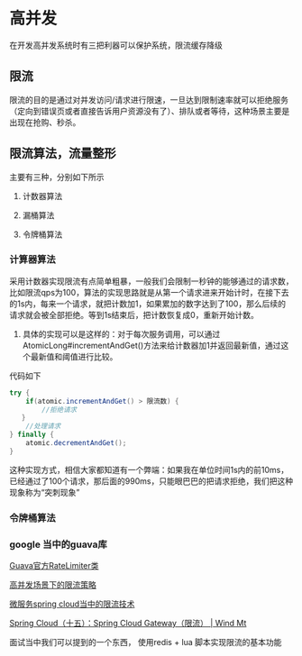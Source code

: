 # 高并发
 在开发高并发系统时有三把利器可以保护系统，限流缓存降级
## 限流
限流的目的是通过对并发访问/请求进行限速，一旦达到限制速率就可以拒绝服务（定向到错误页或者直接告诉用户资源没有了）、排队或者等待，这种场景主要是出现在抢购、秒杀。

## 限流算法，流量整形
主要有三种，分别如下所示

1. 计数器算法

2. 漏桶算法
3. 令牌桶算法

### 计算器算法
 
采用计数器实现限流有点简单粗暴，一般我们会限制一秒钟的能够通过的请求数，比如限流qps为100，算法的实现思路就是从第一个请求进来开始计时，在接下去的1s内，每来一个请求，就把计数加1，如果累加的数字达到了100，那么后续的请求就会被全部拒绝。等到1s结束后，把计数恢复成0，重新开始计数。

1. 具体的实现可以是这样的：对于每次服务调用，可以通过AtomicLong#incrementAndGet()方法来给计数器加1并返回最新值，通过这个最新值和阈值进行比较。

代码如下

```java
try {
    if(atomic.incrementAndGet() > 限流数) {
        //拒绝请求
   }
    //处理请求
} finally {
    atomic.decrementAndGet();
}
```
这种实现方式，相信大家都知道有一个弊端：如果我在单位时间1s内的前10ms，已经通过了100个请求，那后面的990ms，只能眼巴巴的把请求拒绝，我们把这种现象称为“突刺现象”

### 令牌桶算法

### google 当中的guava库

[Guava官方RateLimiter类](http://ifeve.com/guava-ratelimiter/)

[高并发场景下的限流策略](https://juejin.im/entry/5bc937c36fb9a05cd53b337a)

[微服务spring cloud当中的限流技术](http://www.iocoder.cn/Eureka/rate-limiter/#1-%E6%A6%82%E8%BF%B0)

[Spring Cloud（十五）：Spring Cloud Gateway（限流） | Wind Mt](https://windmt.com/2018/05/09/spring-cloud-15-spring-cloud-gateway-ratelimiter/)



面试当中我们可以提到的一个东西， 使用redis + lua 脚本实现限流的基本功能
